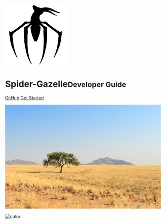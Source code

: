 ![logo](logo.png)

# Spider-Gazelle<small>Developer Guide</small>

[GitHub](https://github.com/spider-gazelle/)
[Get Started](#main)

![](savannah.jpg)

![color](#f1f1f1)
